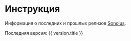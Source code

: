 # Инструкция

Информация о последних и прошлых релизов [Sonolus](https://sonolus.com).

Последняя версия: <a :href="`./versions/${version.link}`">{{ version.title }}</a>

